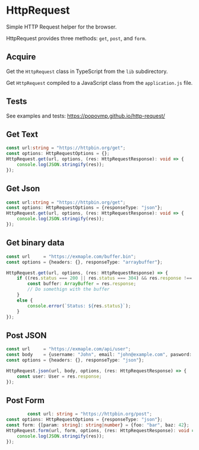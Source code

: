 # HttpRequest

Simple HTTP Request helper for the browser.

HttpRequest provides three methods: `get`, `post`, and `form`.

## Acquire

Get the `HttpRequest` class in TypeScript from the `lib` subdirectory.

Get `HttpRequest` compiled to a JavaScript class from the `application.js` file.


## Tests

See examples and tests: https://popovmp.github.io/http-request/

## Get Text

```TypeScript
const url:string = "https://httpbin.org/get";
const options: HttpRequestOptions = {};
HttpRequest.get(url, options, (res: HttpRequestResponse): void => {
    console.log(JSON.stringify(res));
});
```

## Get Json

```TypeScript
const url:string = "https://httpbin.org/get";
const options: HttpRequestOptions = {responseType: "json"};
HttpRequest.get(url, options, (res: HttpRequestResponse): void => {
    console.log(JSON.stringify(res));
});
```


## Get binary data

```TypeScript
const url     = "https://exmaple.com/buffer.bin";
const options = {headers: {}, responseType: "arraybuffer"};

HttpRequest.get(url, options, (res: HttpRequestResponse) => {
    if ((res.status === 200 || res.status === 304) && res.response !== undefined) {
        const buffer: ArrayBuffer = res.response;
        // Do somethign with the buffer
    }
    else {
        console.error(`Status: ${res.status}`);
    }
});
```

## Post JSON

```TypeScript
const url     = "https://exmaple.com/api/user";
const body    = {username: "John", email: "john@example.com", pasword: "12343"};
const options = {headers: {}, responseType: "json"};

HttpRequest.json(url, body, options, (res: HttpRequestResponse) => {
    const user: User = res.response;
});
```

## Post Form

```TypeScript
        const url: string = "https://httpbin.org/post";
const options: HttpRequestOptions = {responseType: "json"};
const form: {[param: string]: string|number} = {foo: "bar", baz: 42};
HttpRequest.form(url, form, options, (res: HttpRequestResponse): void => {
    console.log(JSON.stringify(res));
});
```
